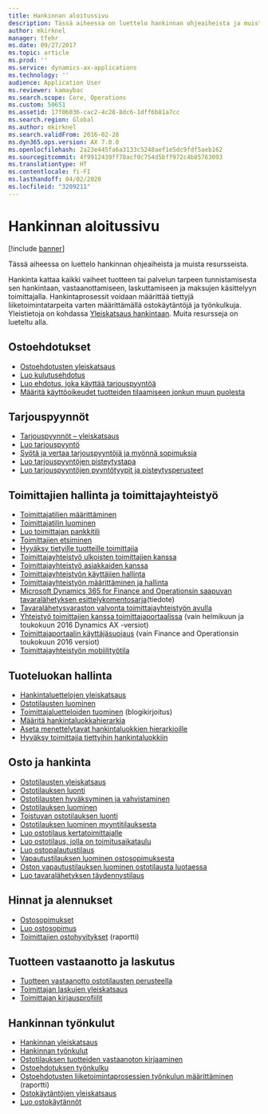 ```yaml
---
title: Hankinnan aloitussivu
description: Tässä aiheessa on luettelo hankinnan ohjeaiheista ja muista resursseista.
author: mkirknel
manager: tfehr
ms.date: 09/27/2017
ms.topic: article
ms.prod: ''
ms.service: dynamics-ax-applications
ms.technology: ''
audience: Application User
ms.reviewer: kamaybac
ms.search.scope: Core, Operations
ms.custom: 50651
ms.assetid: 17f06036-cac2-4c28-8dc6-1dff6b81a7cc
ms.search.region: Global
ms.author: mkirknel
ms.search.validFrom: 2016-02-28
ms.dyn365.ops.version: AX 7.0.0
ms.openlocfilehash: 2a23e445fa6a3133c5248aef1e5dc9fdf5aeb162
ms.sourcegitcommit: 4f9912439ff78acf0c754d5bff972c4b85763093
ms.translationtype: HT
ms.contentlocale: fi-FI
ms.lasthandoff: 04/02/2020
ms.locfileid: "3209211"
---
```

# <a name="procurement-and-sourcing-home-page"></a>Hankinnan aloitussivu

[!include [banner](../includes/banner.md)]

Tässä aiheessa on luettelo hankinnan ohjeaiheista ja muista resursseista.

Hankinta kattaa kaikki vaiheet tuotteen tai palvelun tarpeen tunnistamisesta sen hankintaan, vastaanottamiseen, laskuttamiseen ja maksujen käsittelyyn toimittajalla. Hankintaprosessit voidaan määrittää tiettyjä liiketoimintatarpeita varten määrittämällä ostokäytäntöjä ja työnkulkuja. Yleistietoja on kohdassa [Yleiskatsaus hankintaan](procurement-sourcing-overview.md). Muita resursseja on lueteltu alla.

## <a name="purchase-requisitions"></a>Ostoehdotukset
-   [Ostoehdotusten yleiskatsaus](purchase-requisitions-overview.md)
-   [Luo kulutusehdotus](tasks/create-requisition-consumption.md)
-   [Luo ehdotus, joka käyttää tarjouspyyntöä](tasks/create-requisition-uses-rfq.md)
-   [Määritä käyttöoikeudet tuotteiden tilaamiseen jonkun muun puolesta](tasks/set-up-permissions-ordering-products.md)

## <a name="requests-for-quotation"></a>Tarjouspyynnöt
-   [Tarjouspyynnöt – yleiskatsaus](request-quotations.md)
-   [Luo tarjouspyyntö](tasks/create-request-quotation.md)
-   [Syötä ja vertaa tarjouspyyntöjä ja myönnä sopimuksia](tasks/enter-compare-rfq-bids-award-contracts.md)
-   [Luo tarjouspyyntöjen pisteytystapa](tasks/create-scoring-method-rfqs.md)
-   [Luo tarjouspyyntöjen pyyntötyypit ja pisteytysperusteet](tasks/create-solicitation-types-scoring-criteria-rfqs.md)

## <a name="vendor-management-and-collaboration"></a>Toimittajien hallinta ja toimittajayhteistyö
-   [Toimittajatilien määrittäminen](set-up-vendor-accounts.md)
-   [Toimittajatilin luominen](tasks/create-vendor-account.md)
-   [Luo toimittajan pankkitili](tasks/create-vendor-bank-account.md)
-   [Toimittajien etsiminen](tasks/search-vendors.md)
-   [Hyväksy tietyille tuotteille toimittajia](tasks/approve-vendors-specific-products.md)
-   [Toimittajayhteistyö ulkoisten toimittajien kanssa](vendor-collaboration-work-external-vendors.md)
-   [Toimittajayhteistyö asiakkaiden kanssa](vendor-collaboration-work-customers-dynamics-365-operations.md)
-   [Toimittajayhteistyön käyttäjien hallinta](manage-vendor-collaboration-users.md)
-   [Toimittajayhteistyön määrittäminen ja hallinta](set-up-maintain-vendor-collaboration.md)
-   [Microsoft Dynamics 365 for Finance and Operationsin saapuvan tavaralähetyksen esittelykomentosarja](https://mbs.microsoft.com/customersource/northamerica/AX/learning/documentation/white-papers/InboundConsignmentInventoryDemoScriptDynamics365Operations)(tiedote)
-   [Tavaralähetysvaraston valvonta toimittajayhteistyön avulla](../inventory/tasks/monitor-consignment-inventory-vendor-collaboration.md)
-   [Yhteistyö toimittajien kanssa toimittajaportaalissa](collaborate-vendors-vendor-portal.md) (vain helmikuun ja toukokuun 2016 Dynamics AX -versiot)
-   [Toimittajaportaalin käyttäjäsuojaus](configure-security-vendor-portal-users.md) (vain Finance and Operationsin toukokuun 2016 versiot)
-   [Toimittajayhteistyön mobiilityötila](vendor-collaboration-mobile-workspace.md)

## <a name="procurement-product-management"></a>Tuoteluokan hallinta
-   [Hankintaluettelojen yleiskatsaus](procurement-catalogs.md)
-   [Ostotilausten luominen](tasks/create-procurement-catalog.md)
-   [Toimittajaluetteloiden tuominen](https://blogs.msdn.microsoft.com/dynamicsaxscm/2016/05/25/vendor-catalogs-in-dynamics-ax/) (blogikirjoitus)
-   [Määritä hankintaluokkahierarkia](tasks/set-up-procurement-category-hierarchy.md)
-   [Aseta menettelytavat hankintaluokkien hierarkioille](tasks/set-up-policies-procurement-category-hierarchies.md)
-   [Hyväksy toimittajia tiettyihin hankintaluokkiin](tasks/approve-vendors-specific-procurement-categories.md)

## <a name="procurement"></a>Osto ja hankinta
-   [Ostotilausten yleiskatsaus](purchase-order-overview.md)
-   [Ostotilauksen luonti](purchase-order-creation.md)
-   [Ostotilausten hyväksyminen ja vahvistaminen](purchase-order-approval-confirmation.md)
-   [Ostotilauksen luominen](tasks/create-purchase-order.md)
-   [Toistuvan ostotilauksen luonti](tasks/create-repeat-purchase-order.md)
-   [Ostotilauksen luominen myyntitilauksesta](../sales-marketing/tasks/create-purchase-order-sales-order.md)
-   [Luo ostotilaus kertatoimittajalle](tasks/create-purchase-order-one-time-supplier.md)
-   [Luo ostotilaus, jolla on toimitusaikataulu](tasks/create-purchase-order-delivery-schedule.md)
-   [Luo ostopalautustilaus](tasks/create-purchase-return-order.md)
-   [Vapautustilauksen luominen ostosopimuksesta](tasks/create-purchase-release-order-purchase-agreement.md)
-   [Oston vapautustilauksen luominen ostotilausta luotaessa](tasks/create-purchase-release-order-creating-purchase-order.md)
-   [Luo tavaralähetyksen täydennystilaus](../inventory/tasks/create-consignment-replenishment-order.md)

## <a name="prices-and-discounts"></a>Hinnat ja alennukset
-   [Ostosopimukset](purchase-agreements.md)
-   [Luo ostosopimus](tasks/create-purchase-agreement.md)
-   [Toimittajien ostohyvitykset](https://mbs.microsoft.com/customersource/northamerica/AX/learning/documentation/white-papers/Vendor_rebates) (raportti)

## <a name="product-receipt-and-invoicing"></a>Tuotteen vastaanotto ja laskutus
-   [Tuotteen vastaanotto ostotilausten perusteella](product-receipt-against-purchase-orders.md)
-   [Toimittajan laskujen yleiskatsaus](../../financials/accounts-payable/vendor-invoices-overview.md)
-   [Toimittajan kirjausprofiilit](../../financials/accounts-payable/vendor-posting-profiles.md)

## <a name="procurement-and-sourcing-workflows"></a>Hankinnan työnkulut
-   [Hankinnan yleiskatsaus](procurement-sourcing-overview.md)
-   [Hankinnan työnkulut](procurement-sourcing-workflows.md)
-   [Ostotilauksen tuotteiden vastaanoton kirjaaminen](tasks/record-receipt-goods-purchase-order.md)
-   [Ostoehdotuksen työnkulku](purchase-requisitions-workflow.md)
-   [Ostoehdotusten liiketoimintaprosessien työnkulun määrittäminen](https://mbs.microsoft.com/customersource/Global/AX/learning/documentation/white-papers/Defining_business_process_workflows_for_purchase_requisitions) (raportti)
-   [Ostokäytäntöjen yleiskatsaus](purchase-policies.md)
-   [Luo ostokäytännöt](tasks/create-purchasing-policies.md)



